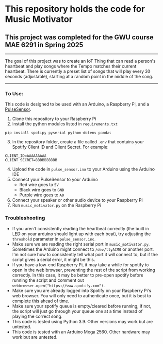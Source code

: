 # This repository holds the code for Music Motivator
## This project was completed for the GWU course MAE 6291 in Spring 2025

---

The goal of this project was to create an IoT Thing that can read a person's heartbeat and play songs where the Tempo matches their current heartbeat. There is currently a preset list of songs that will play every 30 seconds (adjustable), starting at a random point in the middle of the song.

---

### To Use:
This code is designed to be used with an Arduino, a Raspberry Pi, and a [PulseSensor](https://pulsesensor.com/).
1. Clone this repository to your Raspberry Pi
2. Install the python modules listed in `requirements.txt`
```
pip install spotipy pyserial python-dotenv pandas
```
3. In the repository folder, create a file called `.env` that contains your Spotify Client ID and Client Secret. For example:
```
CLIENT_ID=AAAAAAAAA
CLIENT_SECRET=BBBBBBBBBB
```
4. Upload the code in `pulse_sensor.ino` to your Arduino using the Arduino IDE
5. Connect your PulseSensor to your Arduino
    - Red wire goes to `5V`
    - Black wire goes to `GND`
    - Purple wire goes to `A0`
6. Connect your speaker or other audio device to your Raspberry Pi
7. Run `music_motivator.py` on the Raspberry Pi

### Troubleshooting
- If you aren't consistently reading the heartbeat correctly (the built in LED on your arduino should light up with each beat), try adjusting the `threshold` parameter in `pulse_sensor.ino`.
- Make sure we are reading the right serial port in `music_motivator.py`. Sometimes the Arduino might connect to `/dev/ttyACM0` or another port. I'm not sure how to consistently tell what port it will connect to, but if the script gives a serial error, it might be this.
- If you have a low-end Raspberry Pi, it may take a while for spotify to open in the web browser, preventing the rest of the script from working correctly. In this case, it may be better to pre-open spotify before running the script and comment out `webbrowser.open("https://www.spotify.com")`.
- Make sure you are already logged into Spotify on your Raspberry Pi's web browser. You will only need to authenticate once, but it is best to complete this ahead of time.
- Make sure your spotify queue is empty/cleared before running, if not, the script will just go through your queue one at a time instead of playing the correct song.
- This code is tested using Python 3.9. Other versions may work but are untested.
- This code is tested with an Arduino Mega 2560. Other hardware may work but are untested.